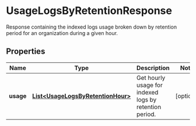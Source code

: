 # UsageLogsByRetentionResponse

Response containing the indexed logs usage broken down by retention period for an organization during a given hour.

## Properties

| Name      | Type                                                                    | Description                                            | Notes      |
| --------- | ----------------------------------------------------------------------- | ------------------------------------------------------ | ---------- |
| **usage** | [**List&lt;UsageLogsByRetentionHour&gt;**](UsageLogsByRetentionHour.md) | Get hourly usage for indexed logs by retention period. | [optional] |
